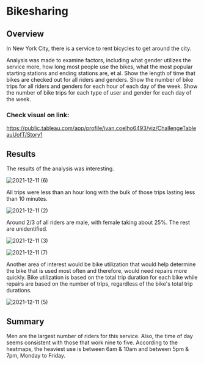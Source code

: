 # Bikesharing

## Overview

In New York City, there is a service to rent bicycles to get around the city. 

Analysis was made to examine factors, including what gender utilizes the service more, how long most people use the bikes, what the most popular starting stations and ending stations are, et al. 
Show the length of time that bikes are checked out for all riders and genders.
Show the number of bike trips for all riders and genders for each hour of each day of the week.
Show the number of bike trips for each type of user and gender for each day of the week.

### Check visual on link:

https://public.tableau.com/app/profile/ivan.coelho6493/viz/ChallengeTableauUofT/Story1


## Results
The results of the analysis was interesting.

![2021-12-11 (6)](https://user-images.githubusercontent.com/87731897/145690040-86f70407-0bb7-472e-aa20-8ad79aca33fd.png)

All trips were less than an hour long with the bulk of those trips lasting less than 10 minutes. 

![2021-12-11 (2)](https://user-images.githubusercontent.com/87731897/145690046-5ee91e8f-1632-43f9-b8f9-e189ba27fa84.png)

Around 2/3 of all riders are male, with female taking about 25%. The rest are unidentified.

![2021-12-11 (3)](https://user-images.githubusercontent.com/87731897/145690052-bcdcd075-f1ff-4b70-8136-d7ef24fa6854.png)

![2021-12-11 (7)](https://user-images.githubusercontent.com/87731897/145690059-bcc4d024-2572-455c-ab64-38e2feba2608.png)

Another area of interest would be bike utilization that would help determine the bike that is used most often and therefore, would need repairs more quickly. Bike utilization is based on the total trip duration for each bike while repairs are based on the number of trips, regardless of the bike's total trip durations.

![2021-12-11 (5)](https://user-images.githubusercontent.com/87731897/145690064-c20a0cf6-2f27-48ec-8b83-922e6c43dcd6.png)



## Summary
Men are the largest number of riders for this service. Also, the time of day seems consistent with those that work nine to five. According to the heatmaps, the heaviest use is between 6am & 10am and between 5pm & 7pm, Monday to Friday.
